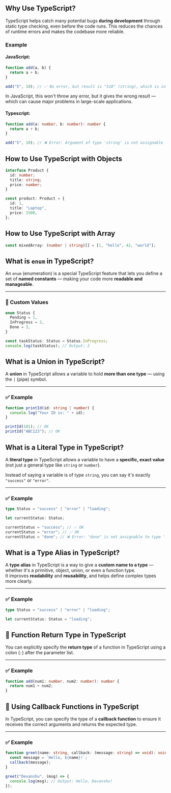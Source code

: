 ## Why Use TypeScript?

TypeScript helps catch many potential bugs **during development** through static type checking, even before the code runs. This reduces the chances of runtime errors and makes the codebase more reliable.

### Example

#### JavaScript:

```js
function add(a, b) {
  return a + b;
}

add("5", 10); // ✅ No error, but result is "510" (string), which is incorrect
```

In JavaScript, this won't throw any error, but it gives the wrong result — which can cause major problems in large-scale applications.

#### Typescript:

```ts
function add(a: number, b: number): number {
  return a + b;
}

add("5", 10); // ❌ Error: Argument of type 'string' is not assignable to parameter of type 'number'
```

## How to Use TypeScript with Objects

```ts
interface Product {
  id: number;
  title: string;
  price: number;
}

const product: Product = {
  id: 1,
  title: "Laptop",
  price: 1500,
};
```

## How to Use TypeScript with Array

```ts
const mixedArray: (number | string)[] = [1, "hello", 42, "world"];
```

## What is `enum` in TypeScript?

An `enum` (enumeration) is a special TypeScript feature that lets you define a set of **named constants** — making your code more **readable and manageable**.

---

### 🔢 Custom Values

```ts
enum Status {
  Pending = 1,
  InProgress = 2,
  Done = 3,
}

const taskStatus: Status = Status.InProgress;
console.log(taskStatus); // Output: 2
```

## What is a Union in TypeScript?

A **union** in TypeScript allows a variable to hold **more than one type** — using the `|` (pipe) symbol.

---

### ✅ Example

```ts
function printId(id: string | number) {
  console.log("Your ID is: " + id);
}

printId(101); // OK
printId("ABC123"); // OK
```

## What is a Literal Type in TypeScript?

A **literal type** in TypeScript allows a variable to have a **specific, exact value** (not just a general type like `string` or `number`).

Instead of saying a variable is of type `string`, you can say it's exactly `"success"` or `"error"`.

---

### ✅ Example

```ts
type Status = "success" | "error" | "loading";

let currentStatus: Status;

currentStatus = "success"; // ✅ OK
currentStatus = "error"; // ✅ OK
currentStatus = "done"; // ❌ Error: "done" is not assignable to type 'Status'
```

## What is a Type Alias in TypeScript?

A **type alias** in TypeScript is a way to give a **custom name to a type** — whether it's a primitive, object, union, or even a function type.  
It improves **readability** and **reusability**, and helps define complex types more clearly.

---

### ✅ Example

```ts
type Status = "success" | "error" | "loading";

let currentStatus: Status = "loading";
```

## 🔁 Function Return Type in TypeScript

You can explicitly specify the **return type** of a function in TypeScript using a colon (`:`) after the parameter list.

---

### ✅ Example

```ts
function add(num1: number, num2: number): number {
  return num1 + num2;
}
```

## 🔁 Using Callback Functions in TypeScript

In TypeScript, you can specify the type of a **callback function** to ensure it receives the correct arguments and returns the expected type.

---

### ✅ Example

```ts
function greet(name: string, callback: (message: string) => void): void {
  const message = `Hello, ${name}!`;
  callback(message);
}

greet("Devanshu", (msg) => {
  console.log(msg); // Output: Hello, Devanshu!
});
```
